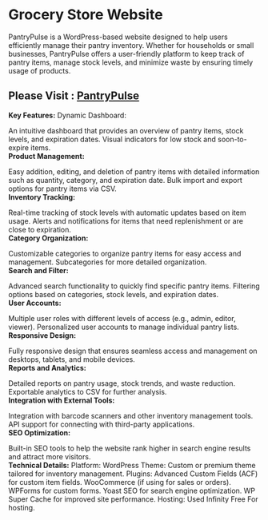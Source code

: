 # Grocery Store Website

PantryPulse is a WordPress-based website designed to help users efficiently manage their pantry inventory. Whether for households or small businesses, PantryPulse offers a user-friendly platform to keep track of pantry items, manage stock levels, and minimize waste by ensuring timely usage of products.

## Please Visit : [PantryPulse](https://pantrypulse.great-site.net)<br>

**Key Features:**
Dynamic Dashboard:

An intuitive dashboard that provides an overview of pantry items, stock levels, and expiration dates.
Visual indicators for low stock and soon-to-expire items.<br>
**Product Management:**

Easy addition, editing, and deletion of pantry items with detailed information such as quantity, category, and expiration date.
Bulk import and export options for pantry items via CSV.<br>
**Inventory Tracking:**

Real-time tracking of stock levels with automatic updates based on item usage.
Alerts and notifications for items that need replenishment or are close to expiration.<br>
**Category Organization:**

Customizable categories to organize pantry items for easy access and management.
Subcategories for more detailed organization.<br>
**Search and Filter:**

Advanced search functionality to quickly find specific pantry items.
Filtering options based on categories, stock levels, and expiration dates.<br>
**User Accounts:**

Multiple user roles with different levels of access (e.g., admin, editor, viewer).
Personalized user accounts to manage individual pantry lists.<br>
**Responsive Design:**

Fully responsive design that ensures seamless access and management on desktops, tablets, and mobile devices.<br>
**Reports and Analytics:**

Detailed reports on pantry usage, stock trends, and waste reduction.
Exportable analytics to CSV for further analysis.<br>
**Integration with External Tools:**

Integration with barcode scanners and other inventory management tools.
API support for connecting with third-party applications.<br>
**SEO Optimization:**

Built-in SEO tools to help the website rank higher in search engine results and attract more visitors.<br>
**Technical Details:**
Platform: WordPress
Theme: Custom or premium theme tailored for inventory management.
Plugins:
Advanced Custom Fields (ACF) for custom item fields.
WooCommerce (if using for sales or orders).
WPForms for custom forms.
Yoast SEO for search engine optimization.
WP Super Cache for improved site performance.
Hosting: Used Infinity Free For hosting.
